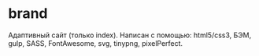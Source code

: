 # brand

Адаптивный сайт (только index).
Написан с помощью: html5/css3, БЭМ, gulp, SASS, FontAwesome, svg, tinypng, pixelPerfect.
